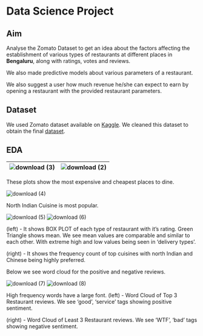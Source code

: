 # Data Science Project

## Aim
Analyse the Zomato Dataset to get an idea about the factors affecting the
establishment of various types of restaurants at different places in
**Bengaluru**, along with ratings, votes and reviews.

We also made predictive models about various parameters of a restaurant.

We also suggest a user how much revenue he/she can expect to earn by opening a restaurant with the provided restaurant parameters.

## Dataset
We used Zomato dataset available on [Kaggle](https://www.kaggle.com/himanshupoddar/zomato-bangalore-restaurants). We cleaned this dataset to obtain the final [dataset](https://drive.google.com/open?id=1oZR5CVixCDSUVG1rRex-DJxu34bqN7MM).

## EDA 

| ![download (3)](https://user-images.githubusercontent.com/23395833/82749610-f2749200-9dc7-11ea-810f-10f128394a7c.png) | ![download (2)](https://user-images.githubusercontent.com/23395833/82749609-f1dbfb80-9dc7-11ea-86bb-db893d790517.png) |
|:---:|:---:|

These plots show the most expensive and cheapest places to dine.

![download (4)](https://user-images.githubusercontent.com/23395833/82749677-79296f00-9dc8-11ea-8654-3e6bcd561607.png)

North Indian Cuisine is most popular.

![download (5)](https://user-images.githubusercontent.com/23395833/82750382-6d8c7700-9dcd-11ea-978d-59337cb29fd9.png) ![download (6)](https://user-images.githubusercontent.com/23395833/82750384-6ebda400-9dcd-11ea-93a3-499d910a550e.png)

(left) - It shows BOX PLOT of each type of restaurant with it’s rating. Green
Triangle shows mean. We see mean values are comparable and similar to
each other. With extreme high and low values being seen in ‘delivery
types’.

(right) - It shows the frequency count of top cuisines with north Indian and
Chinese being highly preferred.


Below we see word cloud for the positive and negative reviews.

![download (7)](https://user-images.githubusercontent.com/23395833/82750452-e8559200-9dcd-11ea-9345-e542c60cbd2d.png) ![download (8)](https://user-images.githubusercontent.com/23395833/82750470-091de780-9dce-11ea-9a11-851e3581d338.png)

High frequency words have a large font.
(left) - Word Cloud of Top 3 Restaurant reviews. We see ‘good’, ‘service’ tags showing positive sentiment.

(right) - Word Cloud of Least 3 Restaurant reviews. We see ‘WTF’, ‘bad’ tags showing negative sentiment.

